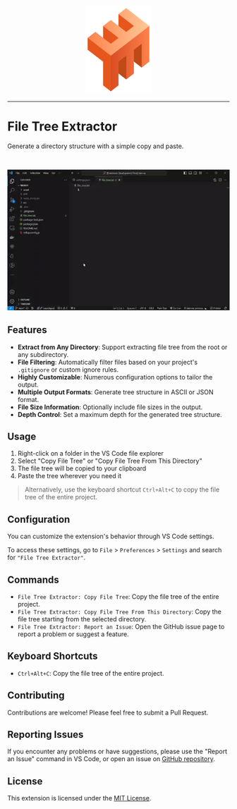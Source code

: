 <p align="center">
  <img src="media/FileTreeLogo.svg" alt="File Tree Extractor Logo" width="150" height="200" />
</p>

---

# File Tree Extractor

Generate a directory structure with a simple copy and paste.

</br>
<p align="center">
  <img src="media/demo.gif" alt="File Tree Extractor Gif Demo" />
</p>

## Features

- **Extract from Any Directory**: Support extracting file tree from the root or any subdirectory.
- **File Filtering**: Automatically filter files based on your project's `.gitignore` or custom ignore rules.
- **Highly Customizable**: Numerous configuration options to tailor the output.
- **Multiple Output Formats**: Generate tree structure in ASCII or JSON format.
- **File Size Information**: Optionally include file sizes in the output.
- **Depth Control**: Set a maximum depth for the generated tree structure.

## Usage

1. Right-click on a folder in the VS Code file explorer
2. Select "Copy File Tree" or "Copy File Tree From This Directory"
3. The file tree will be copied to your clipboard
4. Paste the tree wherever you need it

> Alternatively, use the keyboard shortcut `Ctrl+Alt+C` to copy the file tree of the entire project.

## Configuration

You can customize the extension's behavior through VS Code settings.

To access these settings, go to `File` > `Preferences` > `Settings` and search for `"File Tree Extractor"`.

## Commands

- `File Tree Extractor: Copy File Tree`: Copy the file tree of the entire project.
- `File Tree Extractor: Copy File Tree From This Directory`: Copy the file tree starting from the selected directory.
- `File Tree Extractor: Report an Issue`: Open the GitHub issue page to report a problem or suggest a feature.

## Keyboard Shortcuts

- `Ctrl+Alt+C`: Copy the file tree of the entire project.

## Contributing

Contributions are welcome! Please feel free to submit a Pull Request.

## Reporting Issues

If you encounter any problems or have suggestions, please use the "Report an Issue" command in VS Code, or open an issue on [GitHub repository](https://github.com/fuzionix/vscode-file-tree/issues).

## License

This extension is licensed under the [MIT License](LICENSE).
